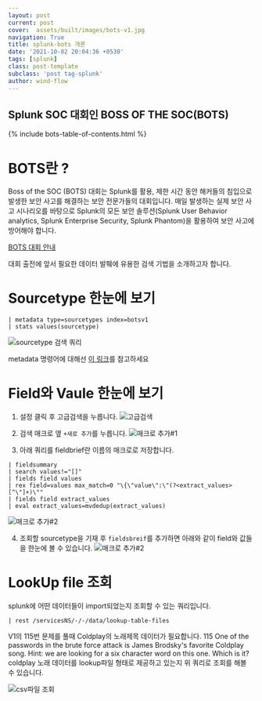 ```yaml
---
layout: post
current: post
cover:  assets/built/images/bots-v1.jpg
navigation: True
title: splunk-bots 개론
date: '2021-10-02 20:04:36 +0530'
tags: [splunk]
class: post-template
subclass: 'post tag-splunk'
author: wind-flow
---
```


## Splunk SOC 대회인 BOSS OF THE SOC(BOTS)

{% include bots-table-of-contents.html %}

# BOTS란 ?

Boss of the SOC (BOTS) 대회는 Splunk를 활용, 제한 시간 동안 해커들의 침입으로 발생한 보안 사고를 해결하는 보안 전문가들의 대회입니다. 매일 발생하는 실제 보안 사고 시나리오를 바탕으로 Splunk의 모든 보안 솔루션(Splunk User Behavior analytics, Splunk Enterprise Security, Splunk Phantom)을 활용하여 보안 사고에 방어해야 합니다.

[BOTS 대회 안내](https://events.splunk.com/Splunk-Korea-2020-BOTS-Day)

대회 출전에 앞서 필요한 데이터 발췌에 유용한 검색 기법을 소개하고자 합니다.
# Sourcetype 한눈에 보기
```
| metadata type=sourcetypes index=botsv1
| stats values(sourcetype)
```

![sourcetype 검색 쿼리]({{site.url}}/assets/built/images/bots/overview/sourcetypequery.jpg)

metadata 명령어에 대해선 [이 링크](https://docs.splunk.com/Documentation/SplunkCloud/latest/SearchReference/metadata)를 참고하세요

# Field와 Vaule 한눈에 보기

1. 설정 클릭 후 고급검색을 누릅니다.
![고급검색]({{site.url}}/assets/built/images/bots/overview/fieldbrief.jpg)

2. 검색 매크로 옆 ```+새로 추가```를 누릅니다.
![매크로 추가#1]({{site.url}}/assets/built/images/bots/overview/createMacro-1.jpg)

3. 아래 쿼리를 fieldbrief란 이름의 매크로로 저장합니다.
```
| fieldsummary
| search values!="[]"
| fields field values
| rex field=values max_match=0 "\{\"value\":\"(?<extract_values>[^\"]+)\""
| fields field extract_values
| eval extract_values=mvdedup(extract_values)
```

![매크로 추가#2]({{site.url}}/assets/built/images/bots/overview/createMacro-2.jpg)

4. 조회할 sourcetype을 기재 후 `fieldsbreif`를 추가하면 아래와 같이 field와 값들을 한눈에 볼 수 있습니다.
![매크로 추가#2]({{site.url}}/assets/built/images/bots/overview/macroResult.jpg)

# LookUp file 조회

splunk에 어떤 데이터들이 import되었는지 조회할 수 있는 쿼리입니다.

```
| rest /servicesNS/-/-/data/lookup-table-files
```

V1의 115번 문제를 풀때 Coldplay의 노래제목 데이터가 필요합니다.
115	One of the passwords in the brute force attack is James Brodsky's favorite Coldplay song. Hint: we are looking for a six character word on this one. Which is it?  
coldplay 노래 데이터를 lookup파일 형태로 제공하고 있는지 위 쿼리로 조회를 해볼 수 있습니다.

![csv파일 조회]({{site.url}}/assets/built/images/bots/overview/csvFileSearch..jpg)
